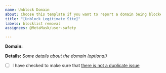 ```yaml
---
name: Unblock Domain
about: Choose this template if you want to report a domain being blocked by error
title: "[Unblock Legitimate Site]"
labels: blocklist removal
assignees: @MetaMask/user-safety

---
```


**Domain:**

**Details:** *Some details about the domain (optional)*

- [ ] I have checked to make sure that [there is not a duplicate issue](https://github.com/MetaMask/eth-phishing-detect/issues)
